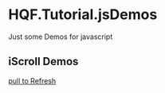 # HQF.Tutorial.jsDemos
Just some Demos for javascript


## iScroll Demos
[pull to Refresh](http://pnc.co.il/dev/iscroll-5-pull-to-refresh-and-infinite-demo.html)  
